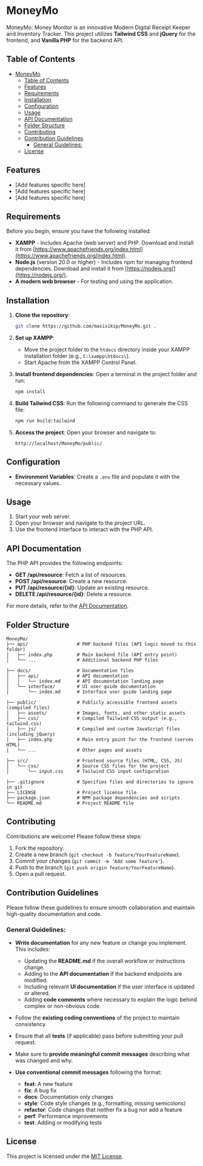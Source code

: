 # MoneyMo

MoneyMo: Money Monitor is an innovative Modern Digital Receipt Keeper and Inventory Tracker. This project utilizes **Tailwind CSS** and **jQuery** for the frontend, and **Vanilla PHP** for the backend API.


## Table of Contents

- [MoneyMo](#moneymo)
  - [Table of Contents](#table-of-contents)
  - [Features](#features)
  - [Requirements](#requirements)
  - [Installation](#installation)
  - [Configuration](#configuration)
  - [Usage](#usage)
  - [API Documentation](#api-documentation)
  - [Folder Structure](#folder-structure)
  - [Contributing](#contributing)
  - [Contribution Guidelines](#contribution-guidelines)
    - [General Guidelines:](#general-guidelines)
  - [License](#license)


## Features

- [Add features specific here]
- [Add features specific here]
- [Add features specific here]


## Requirements

Before you begin, ensure you have the following installed:

- **XAMPP** - Includes Apache (web server) and PHP. Download and install it from [https://www.apachefriends.org/index.html](https://www.apachefriends.org/index.html).
- **Node.js** (version 20.0 or higher) - Includes npm for managing frontend dependencies. Download and install it from [https://nodejs.org/](https://nodejs.org/).
- **A modern web browser** - For testing and using the application.


## Installation

1. **Clone the repository**:
   ```bash
   git clone https://github.com/masisikip/MoneyMo.git .
   ```

2. **Set up XAMPP**:
   - Move the project folder to the `htdocs` directory inside your XAMPP installation folder (e.g., `C:\xampp\htdocs\`).
   - Start Apache from the XAMPP Control Panel.

3. **Install frontend dependencies**:
   Open a terminal in the project folder and run:
   ```bash
   npm install
   ```

4. **Build Tailwind CSS**:
   Run the following command to generate the CSS file:
   ```bash
   npm run build:tailwind
   ```

5. **Access the project**:
   Open your browser and navigate to:
   ```
   http://localhost/MoneyMo/public/
   ```


## Configuration

- **Environment Variables**: Create a `.env` file and populate it with the necessary values.


## Usage

1. Start your web server.
2. Open your browser and navigate to the project URL.
3. Use the frontend interface to interact with the PHP API.


## API Documentation

The PHP API provides the following endpoints:

- **GET /api/resource**: Fetch a list of resources.
- **POST /api/resource**: Create a new resource.
- **PUT /api/resource/{id}**: Update an existing resource.
- **DELETE /api/resource/{id}**: Delete a resource.

For more details, refer to the [API Documentation](docs/api/index.md).


## Folder Structure

```
MoneyMo/
├── api/                  # PHP backend files (API logic moved to this folder)
│   ├── index.php         # Main backend file (API entry point)
│   └── ...               # Additional backend PHP files

├── docs/                 # Documentation files
│   ├── api/              # API documentation
│   │   └── index.md      # API documentation landing page
│   └── interface/        # UI user guide documentation
│       └── index.md      # Interface user guide landing page

├── public/               # Publicly accessible frontend assets (compiled files)
│   ├── assets/           # Images, fonts, and other static assets
│   ├── css/              # Compiled Tailwind CSS output (e.g., tailwind.css)
│   ├── js/               # Compiled and custom JavaScript files (including jQuery)
│   ├── index.php         # Main entry point for the frontend (serves HTML)
│   └── ...               # Other pages and assets

├── src/                  # Frontend source files (HTML, CSS, JS)
│   └── css/              # Source CSS files for the project
│       └── input.css     # Tailwind CSS input configuration

├── .gitignore            # Specifies files and directories to ignore in git
├── LICENSE               # Project license file
├── package.json          # NPM package dependencies and scripts
└── README.md             # Project README file
```


## Contributing

Contributions are welcome! Please follow these steps:

1. Fork the repository.
2. Create a new branch (`git checkout -b feature/YourFeatureName`).
3. Commit your changes (`git commit -m 'Add some feature'`).
4. Push to the branch (`git push origin feature/YourFeatureName`).
5. Open a pull request.


## Contribution Guidelines

Please follow these guidelines to ensure smooth collaboration and maintain high-quality documentation and code.

### General Guidelines:
- **Write documentation** for any new feature or change you implement. This includes:
  - Updating the **README.md** if the overall workflow or instructions change.
  - Adding to the **API documentation** if the backend endpoints are modified.
  - Including relevant **UI documentation** if the user interface is updated or altered.
  - Adding **code comments** where necessary to explain the logic behind complex or non-obvious code.

- Follow the **existing coding conventions** of the project to maintain consistency.
- Ensure that all **tests** (if applicable) pass before submitting your pull request.
- Make sure to **provide meaningful commit messages** describing what was changed and why.
- **Use conventional commit messages** following the format:
  - **feat**: A new feature
  - **fix**: A bug fix
  - **docs**: Documentation only changes
  - **style**: Code style changes (e.g., formatting, missing semicolons)
  - **refactor**: Code changes that neither fix a bug nor add a feature
  - **perf**: Performance improvements
  - **test**: Adding or modifying tests
  

## License

This project is licensed under the [MIT License](LICENSE).
 